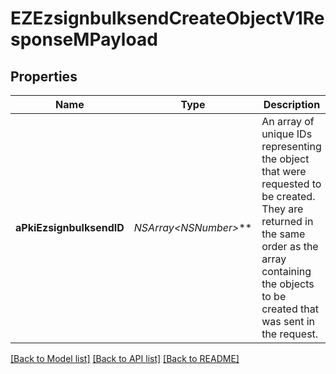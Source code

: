 # EZEzsignbulksendCreateObjectV1ResponseMPayload

## Properties
Name | Type | Description | Notes
------------ | ------------- | ------------- | -------------
**aPkiEzsignbulksendID** | **NSArray&lt;NSNumber*&gt;*** | An array of unique IDs representing the object that were requested to be created.  They are returned in the same order as the array containing the objects to be created that was sent in the request. | 

[[Back to Model list]](../README.md#documentation-for-models) [[Back to API list]](../README.md#documentation-for-api-endpoints) [[Back to README]](../README.md)


